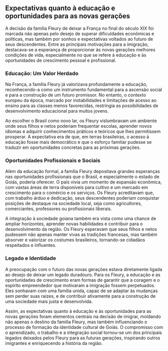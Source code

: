 ## Expectativas quanto à educação e oportunidades para as novas gerações

A decisão da família Fleury de deixar a França no final do século XIX foi marcada não apenas pelo desejo de superar dificuldades econômicas e políticas, mas também por sonhos e expectativas voltados ao futuro de seus descendentes. Entre as principais motivações para a imigração, destacava-se a esperança de proporcionar às novas gerações melhores condições de vida, especialmente no que se refere à educação e às oportunidades de crescimento pessoal e profissional.

### Educação: Um Valor Herdado

Na França, a família Fleury já valorizava profundamente a educação, reconhecendo-a como um instrumento fundamental para a ascensão social e para a construção de um futuro promissor. No entanto, o contexto europeu da época, marcado por instabilidades e limitações de acesso ao ensino para as classes menos favorecidas, restringia as possibilidades de desenvolvimento educacional para muitos jovens.

Ao escolher o Brasil como novo lar, os Fleury vislumbravam um ambiente onde seus filhos e netos poderiam frequentar escolas, aprender novos idiomas e adquirir conhecimentos práticos e teóricos que lhes permitissem prosperar. A expectativa era de que, em terras brasileiras, o acesso à educação fosse mais democrático e que o esforço familiar pudesse se traduzir em oportunidades concretas para as próximas gerações.

### Oportunidades Profissionais e Sociais

Além da educação formal, a família Fleury depositava grandes esperanças nas oportunidades profissionais que o Brasil, e especialmente o estado de Goiás, poderia oferecer. O país vivia um momento de expansão econômica, com vastas áreas de terra disponíveis para cultivo e um mercado em crescimento para o comércio e os serviços. Os Fleury acreditavam que, com trabalho árduo e dedicação, seus descendentes poderiam conquistar posições de destaque na sociedade local, seja como agricultores, comerciantes, professores ou profissionais liberais.

A integração à sociedade goiana também era vista como uma chance de ampliar horizontes, aprender novas habilidades e contribuir para o desenvolvimento da região. Os Fleury esperavam que seus filhos e netos pudessem não apenas manter vivas as tradições francesas, mas também absorver e valorizar os costumes brasileiros, tornando-se cidadãos respeitados e influentes.

### Legado e Identidade

A preocupação com o futuro das novas gerações estava diretamente ligada ao desejo de deixar um legado duradouro. Para os Fleury, a educação e as oportunidades de crescimento eram formas de garantir que a coragem e o espírito empreendedor que motivaram a imigração fossem perpetuados. Eles sonhavam com uma família unida, capaz de se adaptar às mudanças sem perder suas raízes, e de contribuir ativamente para a construção de uma sociedade mais justa e desenvolvida.

Assim, as expectativas quanto à educação e às oportunidades para as novas gerações foram elementos centrais na decisão de imigrar, moldando não apenas o destino da família Fleury, mas também influenciando o processo de formação da identidade cultural de Goiás. O compromisso com o aprendizado, o trabalho e a integração social tornou-se um dos principais legados deixados pelos Fleury para as futuras gerações, inspirando outros imigrantes e enriquecendo a história da região.